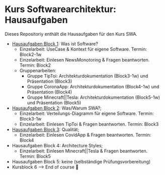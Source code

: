 # Kurs Softwarearchitektur: Hausaufgaben
Dieses Repositoriy enthält die Hausaufgaben für den Kurs SWA.

- [Hausaufgaben Block 1](/block1.md): Was ist Software?
  - Einzelarbeit: UseCase & Kontext für eigene Software. Termin: Block2-1w
  - Einzelarbeit: Einlesen NewsMonotoring & Fragen beantworten. Termin: Block2
  - Gruppenarbeiten:
    - Gruppe TipToi: Architekturdokumentation (Block3-1w) und Präsentation (Block3)
    - Gruppe CoronaApp: Architekturdokumentation (Block4-1w) und Präsentation (Block4)
    - Gruppe Minecraft||Tesla: Architekturdokumentation (Block5-1w) und Präsentation (Block5)
- [Hausaufgaben Block 2](/block2.md): Was/Warum SWA?; 
  - Einzelarbeit: Verteilungs-Diagramm für eigene Software. Termin: Block3-1w
  - Einzelarbeit: Einlesen TipToi & Fragen beantworten. Termin: Block3
- [Hausaufgaben Block 3](/block3.md): Qualität;
  - Einzelarbeit: Einlesen CovidApp & Fragen beantworten. Termin: Block4
- Hausaufgaben Block 4: Architecture Styles;
  - Einzelarbeit: Einlesen Minecraft||Tesla & Fragen beantworten. Termin: Block5
- Hausaufgaben Block 5: keine (selbständige Prüfungsvorbereitung)
- Kursblock 6 --> End of course :partying_face:
